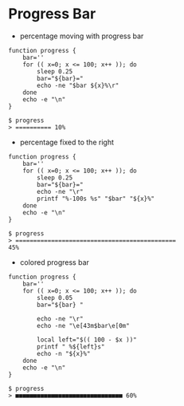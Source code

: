 # Progress Bar

* percentage moving with progress bar

```
function progress {
    bar=''
    for (( x=0; x <= 100; x++ )); do
        sleep 0.25
        bar="${bar}="
        echo -ne "$bar ${x}%\r"
    done
    echo -e "\n"
}
```

```
$ progress
> ========== 10%
```

* percentage fixed to the right

```
function progress {
    bar=''
    for (( x=0; x <= 100; x++ )); do
        sleep 0.25
        bar="${bar}="
        echo -ne "\r"
        printf "%-100s %s" "$bar" "${x}%"
    done
    echo -e "\n"
}
```

```
$ progress
> =============================================                                                       45%
```

* colored progress bar

```
function progress {
    bar=''
    for (( x=0; x <= 100; x++ )); do
        sleep 0.05
        bar="${bar} "

        echo -ne "\r"
        echo -ne "\e[43m$bar\e[0m"

        local left="$(( 100 - $x ))"
        printf " %${left}s"
        echo -n "${x}%"
    done
    echo -e "\n"
}
```

```
$ progress
> ■■■■■■■■■■■■■■■■■■■■■■■■■■■■■■ 60%
```